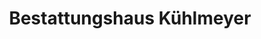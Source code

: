 ---
title: "Bestattungshaus Kühlmeyer"
url: /annweiler-am-trifels/bestattungshaus-kuehlmeyer/
shop: Bestattungen
---